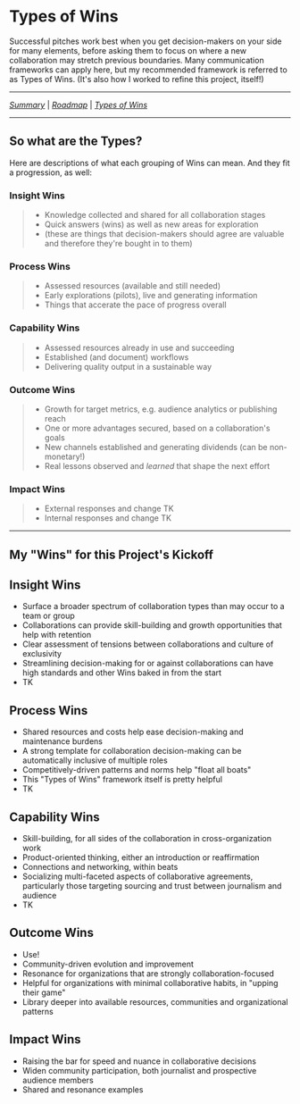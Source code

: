 # Types of Wins

Successful pitches work best when you get decision-makers on your side for many elements, before asking them to focus on where a new collaboration may stretch previous boundaries. Many communication frameworks can apply here, but my recommended framework is referred to as Types of Wins. (It's also how I worked to refine this project, itself!)

---

_[Summary](https://tiffehr.com/collaboration-capstone/)_ | _[Roadmap](https://tiffehr.com/collaboration-capstone/roadmap.html)_ | _[Types of Wins](https://tiffehr.com/collaboration-capstone/types-of-wins.md)_

---

## So what are the Types?

Here are descriptions of what each grouping of Wins can mean.  And they fit a progression, as well:

### Insight Wins
> * Knowledge collected and shared for all collaboration stages
> * Quick answers (wins) as well as new areas for exploration
> * (these are things that decision-makers should agree are valuable and therefore they're bought in to them)

### Process Wins
> * Assessed resources (available and still needed)
> * Early explorations (pilots), live and generating information
> * Things that accerate the pace of progress overall

### Capability Wins
> * Assessed resources already in use and succeeding
> * Established (and document) workflows
> * Delivering quality output in a sustainable way

### Outcome Wins
> * Growth for target metrics, e.g. audience analytics or publishing reach
> * One or more advantages secured, based on a collaboration's goals
> * New channels established and generating dividends (can be non-monetary!)
> * Real lessons observed and _learned_ that shape the next effort

### Impact Wins
> * External responses and change TK
> * Internal responses and change TK

---

## My "Wins" for this Project's Kickoff

## Insight Wins
* Surface a broader spectrum of collaboration types than may occur to a team or group
* Collaborations can provide skill-building and growth opportunities that help with retention
* Clear assessment of tensions between collaborations and culture of exclusivity
* Streamlining decision-making for or against collaborations can have high standards and other Wins baked in from the start
* TK

## Process Wins
* Shared resources and costs help ease decision-making and maintenance burdens
* A strong template for collaboration decision-making can be automatically inclusive of multiple roles
* Competitively-driven patterns and norms help "float all boats"
* This "Types of Wins" framework itself is pretty helpful
* TK


## Capability Wins
* Skill-building, for all sides of the collaboration in cross-organization work
* Product-oriented thinking, either an introduction or reaffirmation
* Connections and networking, within beats
* Socializing multi-faceted aspects of collaborative agreements, particularly those targeting sourcing and trust between journalism and audience
* TK

## Outcome Wins
* Use!
* Community-driven evolution and improvement
* Resonance for organizations that are strongly collaboration-focused
* Helpful for organizations with minimal collaborative habits, in "upping their game"
* Library deeper into available resources, communities and organizational patterns

## Impact Wins
* Raising the bar for speed and nuance in collaborative decisions
* Widen community participation, both journalist and prospective audience members
* Shared and resonance examples